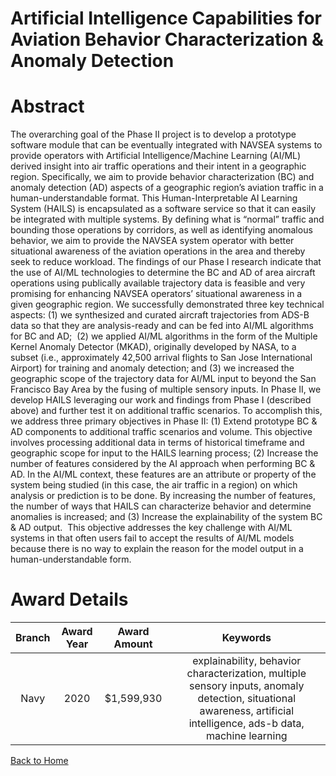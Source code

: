 
Artificial Intelligence Capabilities for Aviation Behavior Characterization &amp; Anomaly Detection
===================================================================================================

# Abstract


The overarching goal of the Phase II project is to develop a prototype software module that can be eventually integrated with NAVSEA systems to provide operators with Artificial Intelligence/Machine Learning (AI/ML) derived insight into air traffic operations and their intent in a geographic region. Specifically, we aim to provide behavior characterization (BC) and anomaly detection (AD) aspects of a geographic region’s aviation traffic in a human-understandable format. This Human-Interpretable AI Learning System (HAILS) is encapsulated as a software service so that it can easily be integrated with multiple systems. By defining what is “normal” traffic and bounding those operations by corridors, as well as identifying anomalous behavior, we aim to provide the NAVSEA system operator with better situational awareness of the aviation operations in the area and thereby seek to reduce workload. The findings of our Phase I research indicate that the use of AI/ML technologies to determine the BC and AD of area aircraft operations using publically available trajectory data is feasible and very promising for enhancing NAVSEA operators’ situational awareness in a given geographic region. We successfully demonstrated three key technical aspects: (1) we synthesized and curated aircraft trajectories from ADS-B data so that they are analysis-ready and can be fed into AI/ML algorithms for BC and AD;  (2) we applied AI/ML algorithms in the form of the Multiple Kernel Anomaly Detector (MKAD), originally developed by NASA, to a subset (i.e., approximately 42,500 arrival flights to San Jose International Airport) for training and anomaly detection; and (3) we increased the geographic scope of the trajectory data for AI/ML input to beyond the San Francisco Bay Area by the fusing of multiple sensory inputs. In Phase II, we develop HAILS leveraging our work and findings from Phase I (described above) and further test it on additional traffic scenarios. To accomplish this, we address three primary objectives in Phase II: (1) Extend prototype BC & AD components to additional traffic scenarios and volume. This objective involves processing additional data in terms of historical timeframe and geographic scope for input to the HAILS learning process; (2) Increase the number of features considered by the AI approach when performing BC & AD. In the AI/ML context, these features are an attribute or property of the system being studied (in this case, the air traffic in a region) on which analysis or prediction is to be done. By increasing the number of features, the number of ways that HAILS can characterize behavior and determine anomalies is increased; and (3) Increase the explainability of the system BC & AD output.  This objective addresses the key challenge with AI/ML systems in that often users fail to accept the results of AI/ML models because there is no way to explain the reason for the model output in a human-understandable form.  

# Award Details

|Branch|Award Year|Award Amount|Keywords|
| :---: | :---: | :---: | :---: |
|Navy|2020|$1,599,930|explainability, behavior characterization, multiple sensory inputs, anomaly detection, situational awareness, artificial intelligence, ads-b data, machine learning|
  
  


[Back to Home](https://github.com/chrischow/dod_sbir_awards#2098)